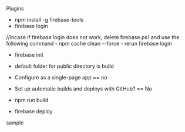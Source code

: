 
Plugins

- npm install -g firebase-tools
- firebase login

//incase if firebase login does not work, delete firebase.ps1 and use the following command
    - npm cache clean --force
    - rerun firebase login

- firebase init
- default folder for public directory is build
- Configure as a single-page app == no
- Set up automatic builds and deploys with GitHub? == No

- npm run build
- firebase deploy

sample
